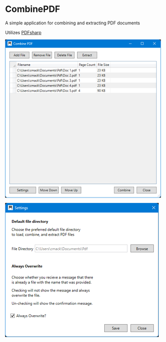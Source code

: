 # CombinePDF
A simple application for combining and extracting PDF documents

Utilizes [PDFsharp](https://github.com/empira/PDFsharp)

![CombinePDF](main_window.png?raw=true "CombinePDF")

![Settings](settings.png?raw=true "Settings")
